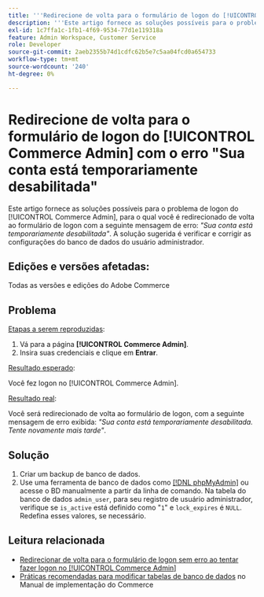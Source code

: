 ```yaml
---
title: '''Redirecione de volta para o formulário de logon do [!UICONTROL Commerce Admin] com o erro "Sua conta está temporariamente desabilitada"'
description: '''Este artigo fornece as soluções possíveis para o problema de logon de administrador do Commerce, em que você é redirecionado de volta ao formulário de logon com a seguinte mensagem de erro: *"Sua conta está temporariamente desabilitada"*. A solução sugerida é verificar e corrigir as configurações do banco de dados do usuário administrador."'
exl-id: 1c7ffa1c-1fb1-4f69-9534-77d1e119318a
feature: Admin Workspace, Customer Service
role: Developer
source-git-commit: 2aeb2355b74d1cdfc62b5e7c5aa04fcd0a654733
workflow-type: tm+mt
source-wordcount: '240'
ht-degree: 0%

---
```


# Redirecione de volta para o formulário de logon do [!UICONTROL Commerce Admin] com o erro &quot;Sua conta está temporariamente desabilitada&quot;

Este artigo fornece as soluções possíveis para o problema de logon do [!UICONTROL Commerce Admin], para o qual você é redirecionado de volta ao formulário de logon com a seguinte mensagem de erro: *&quot;Sua conta está temporariamente desabilitada&quot;*. A solução sugerida é verificar e corrigir as configurações do banco de dados do usuário administrador.

## Edições e versões afetadas:

Todas as versões e edições do Adobe Commerce

## Problema

<u>Etapas a serem reproduzidas</u>:

1. Vá para a página **[!UICONTROL Commerce Admin]**.
1. Insira suas credenciais e clique em **Entrar**.

<u>Resultado esperado</u>:

Você fez logon no [!UICONTROL Commerce Admin].

<u>Resultado real</u>:

Você será redirecionado de volta ao formulário de logon, com a seguinte mensagem de erro exibida: *&quot;Sua conta está temporariamente desabilitada. Tente novamente mais tarde&quot;*.

## Solução

1. Criar um backup de banco de dados.
1. Use uma ferramenta de banco de dados como [[!DNL phpMyAdmin]](https://experienceleague.adobe.com/en/docs/commerce-operations/installation-guide/prerequisites/optional-software#phpmyadmin) ou acesse o BD manualmente a partir da linha de comando. Na tabela do banco de dados `admin_user`, para seu registro de usuário administrador, verifique se `is_active` está definido como &quot;`1`&quot; e `lock_expires` é `NULL`. Redefina esses valores, se necessário.

## Leitura relacionada

* [Redirecionar de volta para o formulário de logon sem erro ao tentar fazer logon no [!UICONTROL Commerce Admin]](https://experienceleague.adobe.com/en/docs/commerce-knowledge-base/kb/troubleshooting/miscellaneous/login-redirect-when-trying-to-login-to-magento-admin)
* [Práticas recomendadas para modificar tabelas de banco de dados](https://experienceleague.adobe.com/en/docs/commerce-operations/implementation-playbook/best-practices/development/modifying-core-and-third-party-tables#why-adobe-recommends-avoiding-modifications) no Manual de implementação do Commerce
